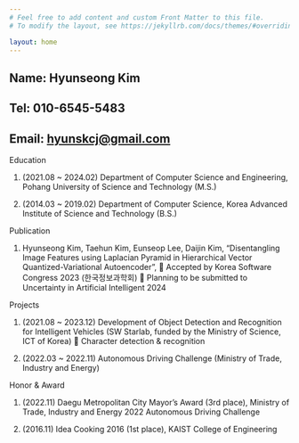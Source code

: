```yaml
---
# Feel free to add content and custom Front Matter to this file.
# To modify the layout, see https://jekyllrb.com/docs/themes/#overriding-theme-defaults

layout: home
---
```



Name: Hyunseong Kim
-------------------
Tel: 010-6545-5483
-------------------
Email: hyunskcj@gmail.com
-------------------

Education
1.	(2021.08 ~ 2024.02) Department of Computer Science and Engineering, Pohang University of Science and Technology (M.S.) 

2.	(2014.03 ~ 2019.02) Department of Computer Science, Korea Advanced Institute of Science and Technology (B.S.)

Publication
1.	Hyunseong Kim, Taehun Kim, Eunseop Lee, Daijin Kim, “Disentangling Image Features using Laplacian Pyramid in Hierarchical Vector Quantized-Variational Autoencoder”,
	Accepted by Korea Software Congress 2023 (한국정보과학회)
	Planning to be submitted to Uncertainty in Artificial Intelligent 2024

Projects
1.	(2021.08 ~ 2023.12) Development of Object Detection and Recognition for Intelligent Vehicles (SW Starlab, funded by the Ministry of Science, ICT of Korea) 
	Character detection & recognition

2.	(2022.03 ~ 2022.11) Autonomous Driving Challenge (Ministry of Trade, Industry and Energy) 

Honor & Award
1.	(2022.11) Daegu Metropolitan City Mayor’s Award (3rd place), Ministry of Trade, Industry and Energy 2022 Autonomous Driving Challenge

2.	(2016.11) Idea Cooking 2016 (1st place), KAIST College of Engineering
